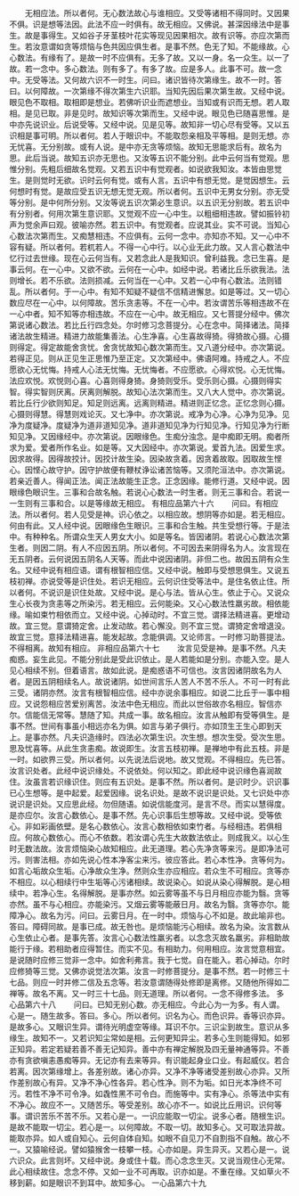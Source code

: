 <!-- { "loadSidebar": true } -->
　　无相应法。所以者何。无心数法故心与谁相应。又受等诸相不得同时。又因果不俱。识是想等法因。此法不应一时俱有。故无相应。又佛说。甚深因缘法中是事生。故是事得生。又如谷子牙茎枝叶花实等现见因果相次。故有识等。亦应次第而生。若汝意谓如贪等烦恼与色共因应俱生者。是事不然。色无了知。不能缘故。心心数法。有缘有了。是故一时不应俱有。无多了故。又以一身。名一众生。以一了故。若一念中。多心数法。则有多了。有多了故。应是多人。此事不可。故一念中。无受等法。又何故六识不一时生。问曰。诸识皆待次第缘生。故不一时。答曰。以何障故。一次第缘不得次第生六识耶。当知先因后果次第生故。又经中说。眼见色不取相。取相即是想业。若佛听识业而遮想业。当知或有识而无想。若人取相。是见已取。非是见时。故知识等次第而生。又经中说。眼见色已随喜思惟。是中亦先说识业。后说受等。又经中说。见是见等。故知非一切心尽有受等。又以五识相是事可明。所以者何。若人于眼识中。不能取怨亲相及平等相。是则无想。亦无忧喜。无分别故。或有人说。是中亦无贪等烦恼。故知无思能求后有。故名为思。此后当说。故知五识亦无思也。又汝等五识不能分别。此中云何当有觉观。思惟分别。先粗后细故名觉观。又若五识中有觉观者。如说欲我知汝。本皆由思觉生。是则觉时无欲。识时云何有觉。或有人言。五识中有想无觉。是觉因想生。云何想时有觉。是故应受五识无想无觉无观。所以者何。五识中无男女分别。亦无受等分别。是中何所分别。又汝等说五识次第必生意识。以五识无分别故。若五识中有分别者。何用次第生意识耶。又觉观不应一心中生。以粗细相违故。譬如振铃初声为觉余声曰观。彼喻亦然。若五识中。有觉观者。应说其业。实不可说。当知心心数法次第而生。又痴慧相违。不应俱有。云何一念中。亦知亦不知。又一心中不容有疑。所以者何。若杌若人。不得一心中行。以心业无此力故。又人言心数法中忆行过去世缘。现在心云何当有。又若念此人是我知识。曾利益我。念已生喜。是事云何。在一心中。又欲不欲。云何在一心中。如经中说。若诸比丘乐欲我法。法则增长。若不乐欲。法则损减。云何当在一心中。又若一心中有心数法。法则错乱。所以者何。于一心中。有知不知疑不疑信不信精进懈怠。如是等过。又一切心数应尽在一心中。以何障故。苦乐贪恚等。不在一心中。若汝谓苦乐等相违故不在一心中者。知不知等亦相违故。不应在一心中。故无相应。又七菩提分经中。佛次第说诸心数法。若比丘行四念处。尔时修习念菩提分。心在念中。简择诸法。简择诸法故生精进。精进力故能集善法。心生净喜。心生喜故得猗。得猗故心摄。心摄则得定。得定故能舍贪忧。舍贪忧故知心数次第而生。又八道分经中。亦次第说。若得正见。则从正见生正思惟乃至正定。又次第经中。佛语阿难。持戒之人。不应愿欲心无忧悔。持戒人心法无忧悔。无忧悔者。不应愿欲。心得欢悦。心无忧悔。法应欢悦。欢悦则心喜。心喜则得身猗。身猗则受乐。受乐则心摄。心摄则得实智。得实智则厌离。厌离则解脱。故知心法次第而生。又八大人觉中。亦次第说。若比丘行少欲则知足。知足则远离。远离则精进。精进则正忆念。正忆念则心摄。心摄则得慧。得慧则戏论灭。又七净中。亦次第说。戒净为心净。心净为见净。见净为度疑净。度疑净为道非道知见净。道非道知见净为行知见净。行知见净为行断知见净。又因缘经中。亦次第说。因眼缘色。生痴分浊念。是中痴即无明。痴者所求为爱。爱者所作名业。如是等。又大因经中。亦次第说。爱首九法。因爱生求。因求故得。因得故挍计。因挍计故生染。因染故贪着。因贪着故取。因取故生悭心。因悭心故守护。因守护故便有鞭杖诤讼诸苦恼等。又须陀洹法中。亦次第说。若亲近善人。得闻正法。闻正法故能生正念。正念因缘。能修行道。又经中说。因眼缘色眼识生。三事和合故名触。若说心心数法一时生者。则无三事和合。若说一一生则有三事和合。以是等缘故无相应。
有相应品第六十六
　　问曰。有相应法。所以者何。若人见受是神。识心依之。以相应故。想阴等亦如是。若无相应。何由有此。又人经中说。因眼缘色生眼识。三事和合生触。共生受想行等。于是法中。有种种名。所谓众生天人男女大小。如是等名。皆因诸阴。若说心心数法次第生者。则因二阴。有人不应因五阴。所以者何。不可因去来阴得名为人。汝言现在无五阴者。云何说因五阴名人天等。而此中说因诸阴。非但二也。故因五阴有众生名。又经中说有相应语。谓有根智相应信。又经中说。触即与受想思俱生。又说五枝初禅。亦说受等是识住处。若识无相应。云何识住受等法中。是住名依止住。所以者何。不说识是识住处故。又经中说。是心与法。皆从心生。依止于心。又说众生心长夜为贪恚等之所染污。若无相应。云何能染。又心心数法性羸劣故。相依能缘。喻如束竹相依而立。又经中说。心掉动时。不宜三觉。谓择法精进喜。更增动故。宜三觉。意谓猗定舍。止发动故。若心懈没。则不宜三觉。谓猗定舍增退没。故宜三觉。意择法精进喜。能发起故。念能俱调。又论师言。一时修习助菩提法。不得相离。故知有相应。
非相应品第六十七
　　汝言见受是神。是事不然。凡夫痴惑。妄生此见。不能分别此是受此识依止。是人若能如是分别。亦能入空。是人见心相续不别。但着语言。故如此说。是痴惑语不可信也。汝言因诸阴故名为人者。是因五阴相续名人。故说诸阴。如世间言乐人苦人不苦不乐人。不可一时有此三受。诸阴亦然。汝言有根智相应信。经中亦说余事相应。如说二比丘于一事中相应。又说怨相应苦爱别离苦。汝法中色无相应。而此以世俗故亦名相应。智信亦尔。信能信无常等。慧随了知。共成一事。故名相应。汝言从触即有受等俱生。是事不然。世间有事虽小相远亦名为俱。如言与弟子俱行。亦如顶生王生心即到天上。是事亦然。凡夫识造缘时。四法必次第生识。次生想。想次生受。受次生思。思及忧喜等。从此生贪恚痴。故说即生。汝言五枝初禅。是禅地中有此五枝。非是一时。如欲界三受。所以者何。以先说法后说地。故又觉观。不得相应。先已答。汝言识处者。此经中说识缘处。不说依处。何以知之。即此经中说识缘色喜润故住。汝虽言若识缘识住。则应有五识处。是事不然。所以者何。是识时少。识识事已心生想等。是中起爱。起爱因缘。说名识处。是故不说识是识处。又七识处中亦说识是识处。又应思此经。勿但随语。如说信能度河。是言不尽。而实以慧得度。是亦应尔。汝言心数依心。是事不然。先心识事后生想等故。又经中说。受等依心。非如彩画依壁。是名心数依心。汝言心数相依如束竹者。与经相违。若俱相应。何故心数依心。而心不依数。若汝谓心先生大故数法依止。则成我义。以心生时无数法故。汝言烦恼染心故知相应。此无道理。若心先净贪等来污。是即净法可污。则害法相。亦如先说心性本净客尘来污。彼应答此。若心本性净。贪等何为。如言心垢故众生垢。心净故众生净。然则众生亦应相应。若众生不可相应。贪等亦不相应。以心相续行中生垢等心污诸相续。故说染心。如说从染心得解脱。是心相续中。若净心生。名得解脱。是事亦然。如云雾等虽不与日月相应亦能为翳。贪等亦然。虽不与心相应。亦能染污。又烟云雾等能蔽日月。故名为翳。贪等亦尔。能障净心。故名为污。问曰。云雾日月。在一时中。烦恼与心不如是。故此喻非也。答曰。障碍同故。是事已成。故无咎也。是烦恼能污心相续。故名为染。汝言数从心生依止心者。是事先答。汝言心心数法性羸劣者。以念念灭故名羸劣。非相助故能行于缘。若相助者应得暂住。而实不见。有相助力。何用相应。汝言觉意相宜。是说随时应修三觉非一念中。如舍利弗言。我于七觉。自在能入。若心掉动。尔时应修猗等三觉。又佛亦说觉法次第。汝言一时修菩提分。是事不然。若一时修三十七品。则应一时并修二信及五念等。若汝意谓随得处修即是离修。又随他所得如二禅等。故名不离。又一时三十七品。则无道理。所以者何。一念不得修多法。
多心品第六十八
　　问曰。已知无别心数。亦无相应。今此心为一为多。有人谓。心是一。随生故多。答曰。多心。所以者何。识名为心。而色识异。香等识亦异。是故多心。又眼识生异。谓待光明虚空等缘。耳识不尔。三识尘到故生。意识从多缘生。故知不一。又若识知尘常如是相。云何更知异尘。若多心生则能得知。如邪正知异。若定若疑若善不善无记知异。善中亦有禅定解脱及四无量神通等异。不善亦有贪欲嗔恚愚痴等异。无记亦有去来等异。有识能起身业口业。有起威仪。若合若离。因次第缘增上。各差别故。诸心亦异。又净不净等诸受差别故心亦异。又所作差别故心有异。又净不净心性各异。若心性净。则不为垢。如日光本净终不可污。若性不净不可令净。如毳性黑不可令白。而施等中。实有净心。杀等法中实有不净心。故应不一。又随苦乐。等受差别。故心亦不一。如说比丘用识。识何等事。谓识苦乐不苦不乐。又若心是一。一识应能取一切尘。说多心者。随根生识。是故不能取一切尘。若心是一。以何障故。不取一切。故知多心。又可取法异故。能取亦异。如人或自知心。云何自体自知。如眼不自见刀不自割指不自触。故心不一。又猿喻经说。譬如猿猴舍一枝攀一枝。心亦如是。异生异灭。又若心是一。说六识众。此言则坏。又经中说。身或住十载。而心念念生灭。又说当观住心无常。此心相续故住。念念不停。又如一业不可再取。识亦如是。不重在缘。又如草火不移到薪。如是眼识不到耳中。故知多心。
一心品第六十九
